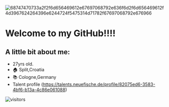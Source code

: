 ![68747470733a2f2f6d656469612e67697068792e636f6d2f6d656469612f4d3967624264396e6244724f5475314d71782f67697068792e676966](https://user-images.githubusercontent.com/80695635/214812236-33aa8668-a4dc-4856-ab5e-185db822eb07.gif)
# Welcome to my GitHub!!!!

## A little bit about me:

- 27yrs old.
- :house: Split,Croatia
- :books: Cologne,Germany
-  Talent profile (https://talents.neuefische.de/profile/82075ed6-3583-4bf6-b13a-4c86e061088)

![visitors](https://visitor-badge.glitch.me/badge?page_id=page.id&left_color=green&right_color=red)

